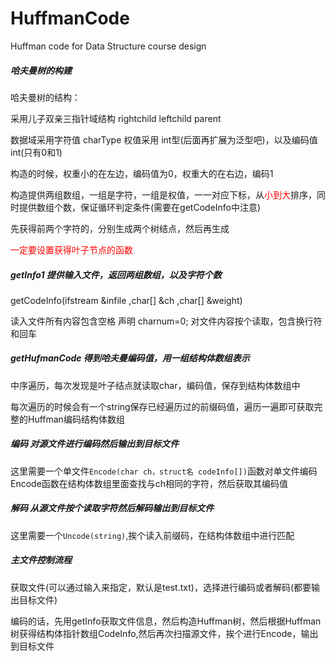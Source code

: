 # HuffmanCode
Huffman code for Data Structure course design

##### 哈夫曼树的构建
哈夫曼树的结构：

采用儿子双亲三指针域结构 rightchild leftchild parent

数据域采用字符值 charType 权值采用 int型(后面再扩展为泛型吧)，以及编码值int(只有0和1)

构造的时候，权重小的在左边，编码值为0，权重大的在右边，编码1

构造提供两组数组，一组是字符，一组是权值，一一对应下标，从<font color=red>小到大</font>排序，同时提供数组个数，保证循环判定条件(需要在getCodeInfo中注意)

先获得前两个字符的，分别生成两个树结点，然后再生成

<font color=red>一定要设置获得叶子节点的函数</font>

##### getInfo1 提供输入文件，返回两组数组，以及字符个数
getCodeInfo(ifstream &infile ,char[] &ch ,char[] &weight)

读入文件所有内容包含空格 声明 charnum=0; 对文件内容按个读取，包含换行符和回车

##### getHufmanCode 得到哈夫曼编码值，用一组结构体数组表示
中序遍历，每次发现是叶子结点就读取char，编码值，保存到结构体数组中

每次遍历的时候会有一个string保存已经遍历过的前缀码值，遍历一遍即可获取完整的Huffman编码结构体数组

##### 编码 对源文件进行编码然后输出到目标文件
这里需要一个单文件`Encode(char ch，struct名 codeInfo[])`函数对单文件编码Encode函数在结构体数组里面查找与ch相同的字符，然后获取其编码值

##### 解码 从源文件按个读取字符然后解码输出到目标文件
这里需要一个`Uncode(string)`,挨个读入前缀码，在结构体数组中进行匹配

##### 主文件控制流程
获取文件(可以通过输入来指定，默认是test.txt)，选择进行编码或者解码(都要输出目标文件)

编码的话，先用getInfo获取文件信息，然后构造Huffman树，然后根据Huffman树获得结构体指针数组CodeInfo,然后再次扫描源文件，挨个进行Encode，输出到目标文件
